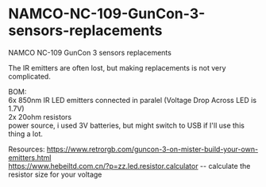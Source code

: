 # NAMCO-NC-109-GunCon-3-sensors-replacements
NAMCO NC-109 GunCon 3 sensors replacements

The IR emitters are often lost, but making replacements is not very complicated. 

BOM:  
6x 850nm IR LED emitters connected in paralel  (Voltage Drop Across LED is 1.7V)  
2x 20ohm resistors  
power source, i used 3V batteries, but might switch to USB if I'll use this thing a lot.   



Resources:
https://www.retrorgb.com/guncon-3-on-mister-build-your-own-emitters.html  
https://www.hebeiltd.com.cn/?p=zz.led.resistor.calculator  -- calculate the resistor size for your voltage 
